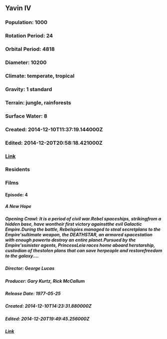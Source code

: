 ## Yavin IV
### Population: 1000
### Rotation Period: 24
### Orbital Period: 4818
### Diameter: 10200
### Climate: temperate, tropical
### Gravity: 1 standard
### Terrain: jungle, rainforests
### Surface Water: 8
### Created: 2014-12-10T11:37:19.144000Z
### Edited: 2014-12-20T20:58:18.421000Z
### [Link](https://swapi.dev/api/planets/3/)
### Residents
### Films
#### Episode: 4
##### A New Hope
##### Opening Crawl: It is a period of civil war.Rebel spaceships, strikingfrom a hidden base, have wontheir first victory againstthe evil Galactic Empire.During the battle, Rebelspies managed to steal secretplans to the Empire'sultimate weapon, the DEATHSTAR, an armored spacestation with enough powerto destroy an entire planet.Pursued by the Empire'ssinister agents, PrincessLeia races home aboard herstarship, custodian of thestolen plans that can save herpeople and restorefreedom to the galaxy....
##### Director: George Lucas
##### Producer: Gary Kurtz, Rick McCallum
##### Release Date: 1977-05-25
##### Created: 2014-12-10T14:23:31.880000Z
##### Edited: 2014-12-20T19:49:45.256000Z
##### [Link](https://swapi.dev/api/films/1/)